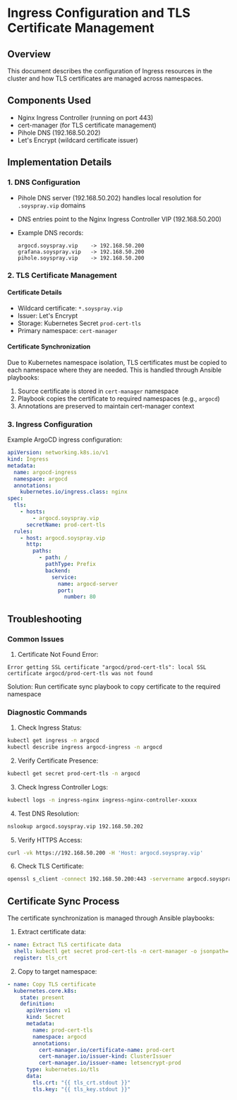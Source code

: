 # Ingress Configuration and TLS Certificate Management

## Overview

This document describes the configuration of Ingress resources in the cluster and how TLS certificates are managed across namespaces.

## Components Used

- Nginx Ingress Controller (running on port 443)
- cert-manager (for TLS certificate management)
- Pihole DNS (192.168.50.202)
- Let's Encrypt (wildcard certificate issuer)

## Implementation Details

### 1. DNS Configuration

- Pihole DNS server (192.168.50.202) handles local resolution for `.soyspray.vip` domains
- DNS entries point to the Nginx Ingress Controller VIP (192.168.50.200)
- Example DNS records:

  ```
  argocd.soyspray.vip    -> 192.168.50.200
  grafana.soyspray.vip   -> 192.168.50.200
  pihole.soyspray.vip    -> 192.168.50.200
  ```

### 2. TLS Certificate Management

#### Certificate Details

- Wildcard certificate: `*.soyspray.vip`
- Issuer: Let's Encrypt
- Storage: Kubernetes Secret `prod-cert-tls`
- Primary namespace: `cert-manager`

#### Certificate Synchronization

Due to Kubernetes namespace isolation, TLS certificates must be copied to each namespace where they are needed. This is handled through Ansible playbooks:

1. Source certificate is stored in `cert-manager` namespace
2. Playbook copies the certificate to required namespaces (e.g., `argocd`)
3. Annotations are preserved to maintain cert-manager context

### 3. Ingress Configuration

Example ArgoCD ingress configuration:

```yaml
apiVersion: networking.k8s.io/v1
kind: Ingress
metadata:
  name: argocd-ingress
  namespace: argocd
  annotations:
    kubernetes.io/ingress.class: nginx
spec:
  tls:
    - hosts:
        - argocd.soyspray.vip
      secretName: prod-cert-tls
  rules:
    - host: argocd.soyspray.vip
      http:
        paths:
          - path: /
            pathType: Prefix
            backend:
              service:
                name: argocd-server
                port:
                  number: 80
```

## Troubleshooting

### Common Issues

1. Certificate Not Found Error:

```
Error getting SSL certificate "argocd/prod-cert-tls": local SSL certificate argocd/prod-cert-tls was not found
```

Solution: Run certificate sync playbook to copy certificate to the required namespace

### Diagnostic Commands

1. Check Ingress Status:

```bash
kubectl get ingress -n argocd
kubectl describe ingress argocd-ingress -n argocd
```

2. Verify Certificate Presence:

```bash
kubectl get secret prod-cert-tls -n argocd
```

3. Check Ingress Controller Logs:

```bash
kubectl logs -n ingress-nginx ingress-nginx-controller-xxxxx
```

4. Test DNS Resolution:

```bash
nslookup argocd.soyspray.vip 192.168.50.202
```

5. Verify HTTPS Access:

```bash
curl -vk https://192.168.50.200 -H 'Host: argocd.soyspray.vip'
```

6. Check TLS Certificate:

```bash
openssl s_client -connect 192.168.50.200:443 -servername argocd.soyspray.vip
```

## Certificate Sync Process

The certificate synchronization is managed through Ansible playbooks:

1. Extract certificate data:

```yaml
- name: Extract TLS certificate data
  shell: kubectl get secret prod-cert-tls -n cert-manager -o jsonpath='{.data.tls\.crt}'
  register: tls_crt
```

2. Copy to target namespace:

```yaml
- name: Copy TLS certificate
  kubernetes.core.k8s:
    state: present
    definition:
      apiVersion: v1
      kind: Secret
      metadata:
        name: prod-cert-tls
        namespace: argocd
        annotations:
          cert-manager.io/certificate-name: prod-cert
          cert-manager.io/issuer-kind: ClusterIssuer
          cert-manager.io/issuer-name: letsencrypt-prod
      type: kubernetes.io/tls
      data:
        tls.crt: "{{ tls_crt.stdout }}"
        tls.key: "{{ tls_key.stdout }}"
```
